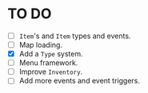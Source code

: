 # TO DO

- [ ] `Item`'s and `Item` types and events.
- [ ] Map loading.
- [x] Add a `Type` system.
- [ ] Menu framework.
- [ ] Improve `Inventory`.
- [ ] Add more events and event triggers.